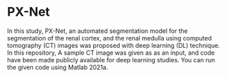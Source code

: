 # PX-Net
In this study, PX-Net, an automated segmentation model for the segmentation of  the renal cortex, and the renal medulla using computed tomography (CT) images was proposed with deep learning (DL) technique.
In this repository, A sample CT image was given as as an input, and  code have been made publicly available for deep learning studies. You can run the given code using Matlab 2021a.
